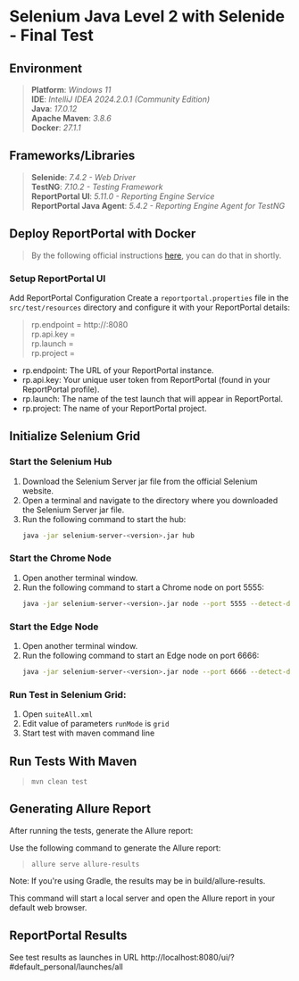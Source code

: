 # Selenium Java Level 2 with Selenide - Final Test

## **Environment**
> **Platform**: <em>Windows 11</em><br/>
> **IDE**: <em>IntelliJ IDEA 2024.2.0.1 (Community Edition)</em><br/>
> **Java**: <em>17.0.12</em><br/>
> **Apache Maven**: <em>3.8.6</em><br/>
> **Docker**: <em>27.1.1</em><br/>

## **Frameworks/Libraries**
> **Selenide**: <em>7.4.2 - Web Driver</em><br/>
> **TestNG**: <em>7.10.2 - Testing Framework</em><br/>
> **ReportPortal UI**: <em>5.11.0 - Reporting Engine Service</em><br/>
> **ReportPortal Java Agent**: <em>5.4.2 - Reporting Engine Agent for TestNG</em><br/>

## **Deploy ReportPortal with Docker**
> By the following official instructions [here](https://reportportal.io/docs/Deploy-with-Docker), you can do that in shortly.

### **Setup ReportPortal UI**
Add ReportPortal Configuration
Create a `reportportal.properties` file in the `src/test/resources` directory and configure it with your ReportPortal details:

> rp.endpoint = http://<reportportal-url>:8080<br/>
> rp.api.key  = <your-api-key><br/>
> rp.launch = <launch-name><br/>
> rp.project = <your-project-name><br/>

- rp.endpoint: The URL of your ReportPortal instance.
- rp.api.key: Your unique user token from ReportPortal (found in your ReportPortal profile).
- rp.launch: The name of the test launch that will appear in ReportPortal.
- rp.project: The name of your ReportPortal project.

## **Initialize Selenium Grid**

### **Start the Selenium Hub**
1. Download the Selenium Server jar file from the official Selenium website.
2. Open a terminal and navigate to the directory where you downloaded the Selenium Server jar file.
3. Run the following command to start the hub:
    ```sh
    java -jar selenium-server-<version>.jar hub
    ```

### **Start the Chrome Node**
1. Open another terminal window.
2. Run the following command to start a Chrome node on port 5555:
    ```sh
    java -jar selenium-server-<version>.jar node --port 5555 --detect-drivers true -I "chrome" --hub http://localhost:4444/ui
    ```

### **Start the Edge Node**
1. Open another terminal window.
2. Run the following command to start an Edge node on port 6666:
    ```sh
    java -jar selenium-server-<version>.jar node --port 6666 --detect-drivers true -I "edge" --hub http://localhost:4444/ui
    ```
### **Run Test in Selenium Grid:**
1. Open `suiteAll.xml`
2. Edit value of parameters `runMode` is `grid`
3. Start test with maven command line

## **Run Tests With Maven**
> `mvn clean test`<br/>

## **Generating Allure Report**
After running the tests, generate the Allure report:

Use the following command to generate the Allure report:

> `allure serve allure-results`

Note: If you're using Gradle, the results may be in build/allure-results.

This command will start a local server and open the Allure report in your default web browser.

## **ReportPortal Results**
See test results as launches in URL http://localhost:8080/ui/?#default_personal/launches/all

